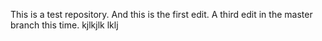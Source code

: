 This is a test repository.
And this is the first edit.
A third edit in the master branch this time.
kjlkjlk
lklj
